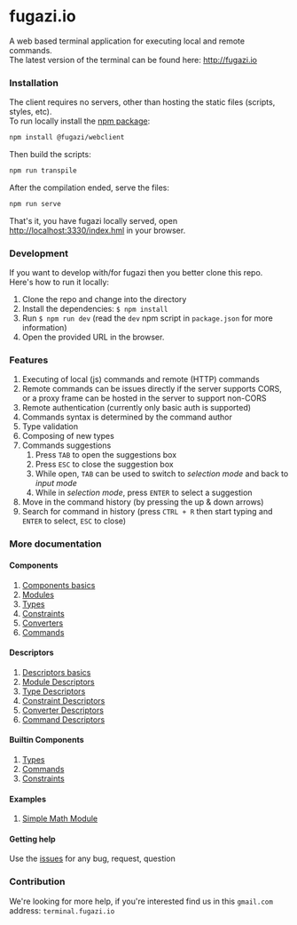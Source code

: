 # fugazi.io 

A web based terminal application for executing local and remote commands.  
The latest version of the terminal can be found here: http://fugazi.io

### Installation
The client requires no servers, other than hosting the static files (scripts, styles, etc).  
To run locally install the [npm package](https://www.npmjs.com/package/@fugazi/webclient):
```bash
npm install @fugazi/webclient
```

Then build the scripts:
```bash
npm run transpile
```

After the compilation ended, serve the files:
```bash
npm run serve
```

That's it, you have fugazi locally served, open [http://localhost:3330/index.hml](http://localhost:3330/index.hml) in your browser.

### Development
If you want to develop with/for fugazi then you better clone this repo.  
Here's how to run it locally:

1. Clone the repo and change into the directory
1. Install the dependencies: `$ npm install`
1. Run `$ npm run dev` (read the `dev` npm script in `package.json` for more information)
1. Open the provided URL in the browser.

### Features
1. Executing of local (js) commands and remote (HTTP) commands
2. Remote commands can be issues directly if the server supports CORS, or a proxy frame can be hosted in the server to support non-CORS
3. Remote authentication (currently only basic auth is supported)
4. Commands syntax is determined by the command author
5. Type validation
6. Composing of new types
7. Commands suggestions
    1. Press `TAB` to open the suggestions box
    2. Press `ESC` to close the suggestion box
    3. While open, `TAB` can be used to switch to _selection mode_ and back to _input mode_
    4. While in _selection mode_, press `ENTER` to select a suggestion
8. Move in the command history (by pressing the up & down arrows)
9. Search for command in history (press `CTRL + R` then start typing and `ENTER` to select, `ESC` to close)

### More documentation

#### Components
1. [Components basics](docs/components/components.md)
2. [Modules](docs/components/modules.md)
3. [Types](docs/components/types.md)
4. [Constraints](docs/components/constraints.md)
5. [Converters](docs/components/converters.md)
6. [Commands](docs/components/commands.md)

#### Descriptors
1. [Descriptors basics](docs/descriptors/component.md)
2. [Module Descriptors](docs/descriptors/module.md)
3. [Type Descriptors](docs/descriptors/type.md)
4. [Constraint Descriptors](docs/descriptors/constraint.md)
5. [Converter Descriptors](docs/descriptors/converter.md)
6. [Command Descriptors](docs/descriptors/command.md)

#### Builtin Components
1. [Types](./docs/builtins/types.md)
2. [Commands](./docs/builtins/commands.md)
3. [Constraints](./docs/builtins/constraints.md)

#### Examples
1. [Simple Math Module](./docs/examples/math.md)

#### Getting help
Use the [issues](//github.com/fugazi-io/webclient/issues) for any bug, request, question

### Contribution
We're looking for more help, if you're interested find us in this `gmail.com` address: `terminal.fugazi.io`
